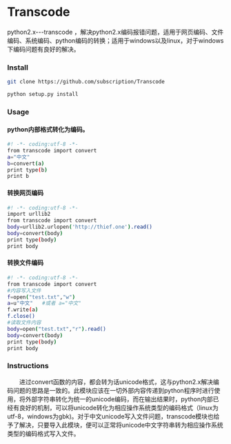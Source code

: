 # Transcode
python2.x---transcode ，解决python2.x编码报错问题，适用于网页编码、文件编码、系统编码、python编码的转换；适用于windows以及linux，对于windows下编码问题有良好的解决。

### Install
```bash
git clone https://github.com/subscription/Transcode

python setup.py install 
```

### Usage

#### python内部<Str>格式转化为<Unicode>编码。
```bash
#! -*- coding:utf-8 -*-
from transcode import convert
a="中文"
b=convert(a)
print type(b)
print b
```

#### 转换网页编码
```bash
#! -*- coding:utf-8 -*-
import urllib2
from transcode import convert
body=urllib2.urlopen('http://thief.one').read()
body=convert(body)
print type(body)
print body
```
#### 转换文件编码
```bash
#! -*- coding:utf-8 -*-
from transcode import convert
#内容写入文件
f=open("test.txt","w")
a=u"中文"   #或者 a="中文"
f.write(a)
f.close()
#读取文件内容
body=open("test.txt","r").read()
body=convert(body)
print type(body)
print body
```

### Instructions
　　进过convert函数的内容，都会转为话unicode格式，这与python2.x解决编码问题的思路是一致的。此模块应该在一切外部内容传递到python程序时进行使用，将外部字符串转化为统一的unicode编码，而在输出结果时，python内部已经有良好的机制，可以将unicode转化为相应操作系统类型的编码格式（linux为utf-8，windows为gbk)。对于中文unicode写入文件问题，transcode模块也给予了解决，只要导入此模块，便可以正常将unicode中文字符串转为相应操作系统类型的编码格式写入文件。
